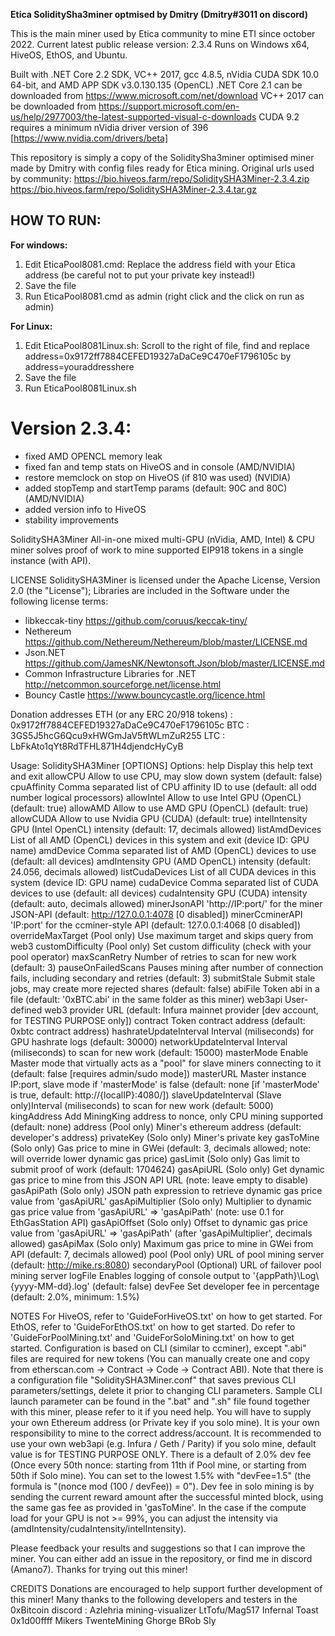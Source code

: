 ﻿**Etica SoliditySha3miner optmised by Dmitry (Dmitry#3011 on discord)**  

This is the main miner used by Etica community to mine ETI since october 2022.
Current latest public release version: 2.3.4
Runs on Windows x64, HiveOS, EthOS, and Ubuntu.

Built with .NET Core 2.2 SDK, VC++ 2017, gcc 4.8.5, nVidia CUDA SDK 10.0 64-bit, and AMD APP SDK v3.0.130.135 (OpenCL)
.NET Core 2.1 can be downloaded from https://www.microsoft.com/net/download
VC++ 2017 can be downloaded from https://support.microsoft.com/en-us/help/2977003/the-latest-supported-visual-c-downloads
CUDA 9.2 requires a minimum nVidia driver version of 396 [https://www.nvidia.com/drivers/beta]



This repository is simply a copy of the SoliditySha3miner optimised miner made by Dmitry with config files ready for Etica mining.
Original urls used by community: 
https://bio.hiveos.farm/repo/SoliditySHA3Miner-2.3.4.zip
https://bio.hiveos.farm/repo/SoliditySHA3Miner-2.3.4.tar.gz




## HOW TO RUN:

**For windows:**  
1. Edit EticaPool8081.cmd: Replace the address field with your Etica address (be careful not to put your private key instead!)  
2. Save the file  
3.  Run EticaPool8081.cmd as admin (right click and the click on run as admin)  

**For Linux:**  
1. Edit EticaPool8081Linux.sh: Scroll to the right of file, find and replace address=0x9172ff7884CEFED19327aDaCe9C470eF1796105c by address=youraddresshere  
2. Save the file  
3. Run EticaPool8081Linux.sh  


# Version 2.3.4:  
- fixed AMD OPENCL memory leak  
- fixed fan and temp stats on HiveOS and in console (AMD/NVIDIA)  
- restore memclock on stop on HiveOS (if 810 was used) (NVIDIA)  
- added stopTemp and startTemp params (default: 90C and 80C) (AMD/NVIDIA)  
- added version info to HiveOS  
- stability improvements  



SoliditySHA3Miner
All-in-one mixed multi-GPU (nVidia, AMD, Intel) & CPU miner solves proof of work to mine supported EIP918 tokens in a single instance (with API).


LICENSE
SoliditySHA3Miner is licensed under the Apache License, Version 2.0 (the "License");
Libraries are included in the Software under the following license terms:
- libkeccak-tiny https://github.com/coruus/keccak-tiny/
- Nethereum https://github.com/Nethereum/Nethereum/blob/master/LICENSE.md
- Json.NET https://github.com/JamesNK/Newtonsoft.Json/blob/master/LICENSE.md
- Common Infrastructure Libraries for .NET http://netcommon.sourceforge.net/license.html
- Bouncy Castle https://www.bouncycastle.org/licence.html

Donation addresses
ETH (or any ERC 20/918 tokens)	: 0x9172ff7884CEFED19327aDaCe9C470eF1796105c
BTC                             : 3GS5J5hcG6Qcu9xHWGmJaV5ftWLmZuR255
LTC                             : LbFkAto1qYt8RdTFHL871H4djendcHyCyB

Usage: SoliditySHA3Miner [OPTIONS]
Options:
  help                    Display this help text and exit
  allowCPU                Allow to use CPU, may slow down system (default: false)
  cpuAffinity             Comma separated list of CPU affinity ID to use (default: all odd number logical processors)
  allowIntel              Allow to use Intel GPU (OpenCL) (default: true)
  allowAMD                Allow to use AMD GPU (OpenCL) (default: true)
  allowCUDA               Allow to use Nvidia GPU (CUDA) (default: true)
  intelIntensity          GPU (Intel OpenCL) intensity (default: 17, decimals allowed)
  listAmdDevices          List of all AMD (OpenCL) devices in this system and exit (device ID: GPU name)
  amdDevice               Comma separated list of AMD (OpenCL) devices to use (default: all devices)
  amdIntensity            GPU (AMD OpenCL) intensity (default: 24.056, decimals allowed)
  listCudaDevices         List of all CUDA devices in this system (device ID: GPU name)
  cudaDevice              Comma separated list of CUDA devices to use (default: all devices)
  cudaIntensity           GPU (CUDA) intensity (default: auto, decimals allowed)
  minerJsonAPI            'http://IP:port/' for the miner JSON-API (default: http://127.0.0.1:4078 [0 disabled])
  minerCcminerAPI         'IP:port' for the ccminer-style API (default: 127.0.0.1:4068 [0 disabled])
  overrideMaxTarget       (Pool only) Use maximum target and skips query from web3
  customDifficulty        (Pool only) Set custom difficulity (check with your pool operator)
  maxScanRetry            Number of retries to scan for new work (default: 3)
  pauseOnFailedScans      Pauses mining after number of connection fails, including secondary and retries (default: 3)
  submitStale             Submit stale jobs, may create more rejected shares (default: false)
  abiFile                 Token abi in a file (default: '0xBTC.abi' in the same folder as this miner)
  web3api                 User-defined web3 provider URL (default: Infura mainnet provider [dev account, for TESTING PURPOSE only])
  contract                Token contract address (default: 0xbtc contract address)
  hashrateUpdateInterval  Interval (miliseconds) for GPU hashrate logs (default: 30000)
  networkUpdateInterval   Interval (miliseconds) to scan for new work (default: 15000)
  masterMode              Enable Master mode that virtually acts as a \"pool\" for slave miners connecting to it (default: false [requires admin/sudo mode])
  masterURL               Master instance IP:port, slave mode if 'masterMode' is false (default: none [if 'masterMode' is true, default: http://{localIP}:4080/])
  slaveUpdateInterval     (Slave only)Interval (miliseconds) to scan for new work (default: 5000)
  kingAddress             Add MiningKing address to nonce, only CPU mining supported (default: none)
  address                 (Pool only) Miner's ethereum address (default: developer's address)
  privateKey              (Solo only) Miner's private key
  gasToMine               (Solo only) Gas price to mine in GWei (default: 3, decimals allowed; note: will override lower dynamic gas price)
  gasLimit                (Solo only) Gas limit to submit proof of work (default: 1704624)
  gasApiURL               (Solo only) Get dynamic gas price to mine from this JSON API URL (note: leave empty to disable)
  gasApiPath              (Solo only) JSON path expression to retrieve dynamic gas price value from 'gasApiURL'
  gasApiMultiplier        (Solo only) Multiplier to dynamic gas price value from 'gasApiURL' => 'gasApiPath' (note: use 0.1 for EthGasStation API)
  gasApiOffset            (Solo only) Offset to dynamic gas price value from 'gasApiURL' => 'gasApiPath' (after 'gasApiMultiplier', decimals allowed)
  gasApiMax               (Solo only) Maximum gas price to mine in GWei from API (default: 7, decimals allowed)
  pool                    (Pool only) URL of pool mining server (default: http://mike.rs:8080)
  secondaryPool           (Optional) URL of failover pool mining server
  logFile                 Enables logging of console output to '{appPath}\\Log\\{yyyy-MM-dd}.log' (default: false)
  devFee                  Set developer fee in percentage (default: 2.0%, minimum: 1.5%)

NOTES
For HiveOS, refer to 'GuideForHiveOS.txt' on how to get started.
For EthOS, refer to 'GuideForEthOS.txt' on how to get started.
Do refer to 'GuideForPoolMining.txt' and 'GuideForSoloMining.txt' on how to get started.
Configuration is based on CLI (similar to ccminer), except ".abi" files are required for new tokens (You can manually create one and copy from etherscan.com -> Contract -> Code -> Contract ABI).
Note that there is a configuration file "SoliditySHA3Miner.conf" that saves previous CLI parameters/settings, delete it prior to changing CLI parameters.
Sample CLI launch parameter can be found in the ".bat" and ".sh" file found together with this miner, please refer to it if you need help.
You will have to supply your own Ethereum address (or Private key if you solo mine). It is your own responsibility to mine to the correct address/account.
It is recommended to use your own web3api (e.g. Infura / Geth / Parity) if you solo mine, default value is for TESTING PURPOSE ONLY.
There is a default of 2.0% dev fee (Once every 50th nonce: starting from 11th if Pool mine, or starting from 50th if Solo mine).
You can set to the lowest 1.5% with "devFee=1.5" (the formula is "(nonce mod (100 / devFee)) = 0").
Dev fee in solo mining is by sending the current reward amount after the successful minted block, using the same gas fee as provided in 'gasToMine'.
In the case if the compute load for your GPU is not >= 99%, you can adjust the intensity via (amdIntensity/cudaIntensity/intelIntensity).

Please feedback your results and suggestions so that I can improve the miner. You can either add an issue in the repository, or find me in discord (Amano7). Thanks for trying out this miner!

CREDITS
Donations are encouraged to help support further development of this miner!
Many thanks to the following developers and testers in the 0xBitcoin discord :
Azlehria
mining-visualizer
LtTofu/Mag517
Infernal Toast
0x1d00ffff
Mikers
TwenteMining
Ghorge
BRob
Sly
